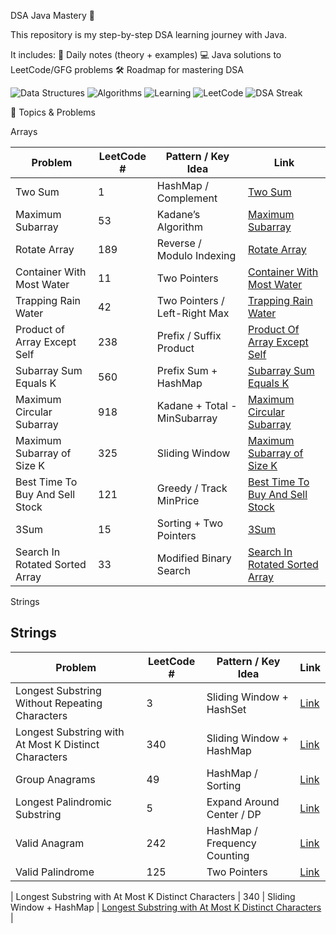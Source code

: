 DSA Java Mastery 🚀

This repository is my step-by-step DSA learning journey with Java.

It includes:
📘 Daily notes (theory + examples)
💻 Java solutions to LeetCode/GFG problems
🛠 Roadmap for mastering DSA

![Data Structures](https://img.shields.io/badge/Data%20Structures-✓-blue?style=for-the-badge&logo=tree)
![Algorithms](https://img.shields.io/badge/Algorithms-✓-red?style=for-the-badge&logo=codeforces)
![Learning](https://img.shields.io/badge/Learning-DSA-green?style=for-the-badge&logo=bookstack)
![LeetCode](https://img.shields.io/badge/LeetCode-Study-orange?style=for-the-badge&logo=leetcode&logoColor=white)
![DSA Streak](https://img.shields.io/badge/DSA-Streak🔥-success?style=for-the-badge)


📂 Topics & Problems

Arrays

| Problem | LeetCode # | Pattern / Key Idea | Link |
|---------|------------|------------------|------|
| Two Sum | 1 | HashMap / Complement | [Two Sum](https://github.com/Pravijith-j-p/DSA-Java-Mastery/blob/main/problems/arrays/TwoSum.md) |
| Maximum Subarray | 53 | Kadane’s Algorithm | [Maximum Subarray](https://github.com/Pravijith-j-p/DSA-Java-Mastery/blob/main/problems/arrays/MaximumSubArray.md) |
| Rotate Array | 189 | Reverse / Modulo Indexing | [Rotate Array](https://github.com/Pravijith-j-p/DSA-Java-Mastery/blob/main/problems/arrays/RotateArray.md) |
| Container With Most Water | 11 | Two Pointers | [Container With Most Water](https://github.com/Pravijith-j-p/DSA-Java-Mastery/blob/main/problems/arrays/ContainerWithMostWater.md) |
| Trapping Rain Water | 42 | Two Pointers / Left-Right Max | [Trapping Rain Water](https://github.com/Pravijith-j-p/DSA-Java-Mastery/blob/main/problems/arrays/TrappingRainWater.md) |
| Product of Array Except Self | 238 | Prefix / Suffix Product | [Product Of Array Except Self](https://github.com/Pravijith-j-p/DSA-Java-Mastery/blob/main/problems/arrays/ProductOfArrayExceptSelf.md) |
| Subarray Sum Equals K | 560 | Prefix Sum + HashMap | [Subarray Sum Equals K](https://github.com/Pravijith-j-p/DSA-Java-Mastery/blob/main/problems/arrays/SubArraySumEqualsK.md) |
| Maximum Circular Subarray | 918 | Kadane + Total - MinSubarray | [Maximum Circular Subarray](https://github.com/Pravijith-j-p/DSA-Java-Mastery/blob/main/problems/arrays/MaximumCircularSubarray.md) |
| Maximum Subarray of Size K | 325 | Sliding Window | [Maximum Subarray of Size K](https://github.com/Pravijith-j-p/DSA-Java-Mastery/blob/main/problems/arrays/MaximumSubArrayOfSizeK.md) |
| Best Time To Buy And Sell Stock | 121 | Greedy / Track MinPrice | [Best Time To Buy And Sell Stock](https://github.com/Pravijith-j-p/DSA-Java-Mastery/blob/main/problems/arrays/BestTimeToBuyAndSellStock.md) |
| 3Sum | 15 | Sorting + Two Pointers | [3Sum](https://github.com/Pravijith-j-p/DSA-Java-Mastery/blob/main/problems/arrays/3_Sum.md) |
| Search In Rotated Sorted Array | 33 | Modified Binary Search | [Search In Rotated Sorted Array](https://github.com/Pravijith-j-p/DSA-Java-Mastery/blob/main/problems/arrays/SearchInRotatedSortedArray.md) |


Strings 

## Strings

| Problem | LeetCode # | Pattern / Key Idea | Link |
|---------|------------|------------------|------|
| Longest Substring Without Repeating Characters | 3 | Sliding Window + HashSet | [Link](https://github.com/Pravijith-j-p/DSA-Java-Mastery/blob/main/problems/strings/Longest_SubString_Without_Repeating_characters.md) |
| Longest Substring with At Most K Distinct Characters | 340 | Sliding Window + HashMap | [Link](https://github.com/Pravijith-j-p/DSA-Java-Mastery/blob/main/problems/strings/Longest_Substring_with_At_Most_K_Distinct_Characters.md) |
| Group Anagrams | 49 | HashMap / Sorting | [Link](https://github.com/Pravijith-j-p/DSA-Java-Mastery/blob/main/problems/strings/Group_Anagrams.md) |
| Longest Palindromic Substring | 5 | Expand Around Center / DP | [Link](https://github.com/Pravijith-j-p/DSA-Java-Mastery/blob/main/problems/strings/LongestPalindromicSubstring.md) |
| Valid Anagram | 242 | HashMap / Frequency Counting | [Link](https://github.com/Pravijith-j-p/DSA-Java-Mastery/blob/main/problems/strings/Valid_Anagram.md) |
| Valid Palindrome | 125 | Two Pointers | [Link](https://github.com/Pravijith-j-p/DSA-Java-Mastery/blob/main/problems/strings/Valid_Palindrome.md) |

| Longest Substring with At Most K Distinct Characters | 340 | Sliding Window + HashMap | [Longest Substring with At Most K Distinct Characters](https://github.com/Pravijith-j-p/DSA-Java-Mastery/blob/main/problems/strings/Longest_Substring_with_At_Most_K_Distinct_Characters.md) |


